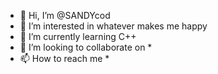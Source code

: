 - 👋 Hi, I’m @SANDYcod
- 👀 I’m interested in whatever makes me happy
- 🌱 I’m currently learning C++
- 💞️ I’m looking to collaborate on *
- 📫 How to reach me *

<!---
SANDYcod/SANDYcod is a ✨ special ✨ repository because its `README.md` (this file) appears on your GitHub profile.
You can click the Preview link to take a look at your changes.
--->
